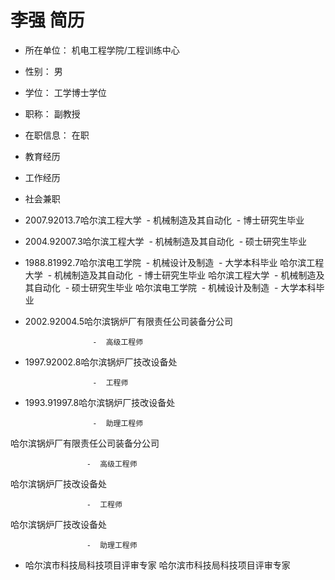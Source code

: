 # 李强 简历
- 所在单位： 机电工程学院/工程训练中心
- 性别： 男
- 学位： 工学博士学位
- 职称： 副教授
- 在职信息： 在职
- 教育经历
- 工作经历
- 社会兼职
- 2007.92013.7哈尔滨工程大学
                     - 机械制造及其自动化
                      - 博士研究生毕业
- 2004.92007.3哈尔滨工程大学
                     - 机械制造及其自动化
                      - 硕士研究生毕业
- 1988.81992.7哈尔滨电工学院
                     - 机械设计及制造
                      - 大学本科毕业
哈尔滨工程大学
                     - 机械制造及其自动化
                      - 博士研究生毕业
哈尔滨工程大学
                     - 机械制造及其自动化
                      - 硕士研究生毕业
哈尔滨电工学院
                     - 机械设计及制造
                      - 大学本科毕业
- 2002.92004.5哈尔滨锅炉厂有限责任公司装备分公司
                    
                    
                     -  高级工程师
- 1997.92002.8哈尔滨锅炉厂技改设备处
                    
                    
                     -  工程师
- 1993.91997.8哈尔滨锅炉厂技改设备处
                    
                    
                     -  助理工程师
哈尔滨锅炉厂有限责任公司装备分公司
                    
                    
                     -  高级工程师
哈尔滨锅炉厂技改设备处
                    
                    
                     -  工程师
哈尔滨锅炉厂技改设备处
                    
                    
                     -  助理工程师
- 哈尔滨市科技局科技项目评审专家
哈尔滨市科技局科技项目评审专家

